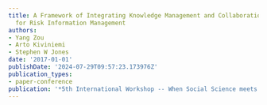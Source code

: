 ```yaml
---
title: A Framework of Integrating Knowledge Management and Collaboration into BIM
  for Risk Information Management
authors:
- Yang Zou
- Arto Kiviniemi
- Stephen W Jones
date: '2017-01-01'
publishDate: '2024-07-29T09:57:23.173976Z'
publication_types:
- paper-conference
publication: '*5th International Workshop -- When Social Science meets Lean and BIM*'
---
```

